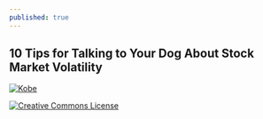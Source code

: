 ```yaml
---
published: true
---
```

## 10 Tips for Talking to Your Dog About Stock Market Volatility

[![Kobe](https://lh3.googleusercontent.com/mJL10no32Euon_5RfSDKtlFbWHTqmhmCnWgJF3k0zlZvxy58dW0nx39e9BrP4frHAJqr_Achrj_3aJCO2UySK0n7AE5boDxeUJmGbJOWM5KtNJJMxj0A2Vbfkseif20IMbhOJ9jbCsl588qZ47Ij1HP9FFwlu0j7-ovFpveQK9bV2wAWB_ljFs4z6AzYFuELBIe5VnP9jCMJR1pf7gKT2kOjBGOTRsMIe_7kjOkAxm0qV5nOjtY3MLoH6V78722IWsHuVRq5xVVgV0a-1z2bNZWAmth0lA7CXWbZqUeGe6NUxT6WDqyZ8Quax34Q8NfPcY_N9yQeoo1Mrri4HqDXEUuoD5uOFYh4KI2A4SJ7QjttAbtNFV8t6Wj2BYJZMqG5icxPSmpgoKKs4YroitzQDSuLYJCU2X_IEFTkgVjTHhjsq3NatR372T8IbadY8_IiEEJ2tpWUMtrjOB0cqE0Ghi-NbAPLAFu1JAeRLGHLnqiD2oMK5KCyH4bh5qrOlNE3IFs8-TG4cIix-raiBxeu5StiD4O4IHfslVOWmAShWsNi7Qoc5nW5FRXrW22MFMzQPMD3XtXfBvtvo-lJ8tsoqNnQnWXqiO26M96UzrkoTdmr2zDaHeqrsuf1EilVFE_w6KBDEkl_F4mgMjxkWt1jrZJwYcc2DAoxGEeAjQS_lUgAQ4-O3tkD_rkpTPVSJ0I=w449-h797-no?authuser=0)](https://lh3.googleusercontent.com/mJL10no32Euon_5RfSDKtlFbWHTqmhmCnWgJF3k0zlZvxy58dW0nx39e9BrP4frHAJqr_Achrj_3aJCO2UySK0n7AE5boDxeUJmGbJOWM5KtNJJMxj0A2Vbfkseif20IMbhOJ9jbCsl588qZ47Ij1HP9FFwlu0j7-ovFpveQK9bV2wAWB_ljFs4z6AzYFuELBIe5VnP9jCMJR1pf7gKT2kOjBGOTRsMIe_7kjOkAxm0qV5nOjtY3MLoH6V78722IWsHuVRq5xVVgV0a-1z2bNZWAmth0lA7CXWbZqUeGe6NUxT6WDqyZ8Quax34Q8NfPcY_N9yQeoo1Mrri4HqDXEUuoD5uOFYh4KI2A4SJ7QjttAbtNFV8t6Wj2BYJZMqG5icxPSmpgoKKs4YroitzQDSuLYJCU2X_IEFTkgVjTHhjsq3NatR372T8IbadY8_IiEEJ2tpWUMtrjOB0cqE0Ghi-NbAPLAFu1JAeRLGHLnqiD2oMK5KCyH4bh5qrOlNE3IFs8-TG4cIix-raiBxeu5StiD4O4IHfslVOWmAShWsNi7Qoc5nW5FRXrW22MFMzQPMD3XtXfBvtvo-lJ8tsoqNnQnWXqiO26M96UzrkoTdmr2zDaHeqrsuf1EilVFE_w6KBDEkl_F4mgMjxkWt1jrZJwYcc2DAoxGEeAjQS_lUgAQ4-O3tkD_rkpTPVSJ0I=w449-h797-no?authuser=0)


[![Creative Commons License](https://i.creativecommons.org/l/by-nc-nd/3.0/88x31.png)](https://creativecommons.org/licenses/by-nc-nd/3.0/)

